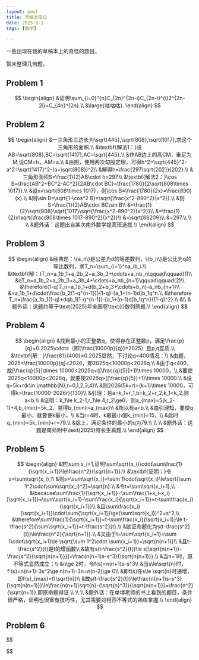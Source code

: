```yaml
---
layout: post
title: 草稿本笔记
date: 2025-8-1
tags: [数学]

---
```


一些出现在我的草稿本上的奇怪的题目。

暂未整理几何题。

## Problem 1

$$
\begin{align}
&证明\sum_{i=0}^{n}C_{2n}^{2n-i}C_{2n-i}^{i}2^{2n-2i}=C_{4n}^{2n}.\\
&\large{咕咕咕}.
\end{align}
$$



## Problem 2

$$
\begin{align}
&一三角形三边长为\sqrt{445},\sqrt{808},\sqrt{1017},求这个三角形的面积.\\
&\textbf{解法1：}设AB=\sqrt{808},BC=\sqrt{1417},AC=\sqrt{445}.\\
&作AB边上的高CM，垂足为M,设CM=h，AM=a.\\
&由图，使用两次勾股定理，可得h^2=\sqrt{445}^2-a^2=\sqrt{1417}^2-(a+\sqrt{808})^2\\
&解得h=\frac{297\sqrt{202}}{202}.\\
&三角形面积S=\frac{1}{2}AB\cdot h=297.\\
&\textbf{解法2：}\cos B=\frac{AB^2+BC^2-AC^2}{2AB\cdot BC}=\frac{1780}{2\sqrt{808\times 1017}}.\\
&设x=\sqrt{808\times 1017}，则\cos B=\frac{1780}{2x}=\frac{890}{x}.\\
&则\sin B=\sqrt{1-\cos^2 B}=\sqrt{\frac{x^2-890^2}{x^2}}.\\
&则S=\frac{1}{2}AB\cdot BC\sin B\\
&=\frac{1}{2}\sqrt{808}\sqrt{1017}\sqrt{\frac{x^2-890^2}{x^2}}\\
&=\frac{1}{2}x\sqrt{\frac{808\times 1017-890^2}{x^2}}\\
&=\sqrt{88209}\\
&=297.\\
\\
\\
&题外话：这题出自某次南外数学提高班选拔.\\
\end{align}
$$



## Problem 3

$$
\begin{align}
&经典题：\{a_n\}是公差为d的等差数列，\{b_n\}是公比为q的等比数列，求T_n=\sum_{i=1}^na_ib_i.\\
&\textbf{解：}T_n=a_1b_1+a_2b_2+a_3b_3+\cdots+a_nb_n\qquad\qquad(1)\\
&qT_n=a_1b_2+a_2b_3+a_3b_4+\cdots+a_nb_{n+1}\qquad\qquad(2)\\
&\therefore(1-q)T_n=a_1b_1+d(b_2+b_3+\cdots+b_n)-a_nb_{n+1}\\
&=a_1b_1+d\cdot\frac{b_2(1-q^{n-1})}{1-q}-[a_1+(n-1)d]b_1q^n.\\
&\therefore T_n=\frac{a_1b_1(1-q)+dqb_1(1-q^{n-1})-[a_1+(n-1)d]b_1q^n}{(1-q)^2}.\\
&\\
&题外话：这题约等于\text{2025}年全国卷\text{I}数列原题.\\
\end{align}
$$



## Problem 4

$$
\begin{align}
&找到最小的正整数q，使得存在正整数p，满足\frac{p}{q}=0.2025\cdots（即[\frac{10000p}{q}]=2025）且p,q互质.\\
&\textbf{解：}\frac{81}{400}=0.2025显然，下讨论q<400情况：\\
&由题，2025<\frac{10000p}{q}<2026，即2025q<10000p<2026q.\\
&由于q<400，故[\frac{q}{5}]\times 10000<2025q<([\frac{q}{5}]+1)\times 10000，\\
&要使2025q<10000p<2026q，就要使2026q>([\frac{q}{5}]+1)\times 10000.\\
&设q=5k+r(k\in \mathbb{N},r=0,1,2,3,4)\\
&则2026(5k+r)>(k+1)\times 10000，可得k>\frac{10000-2026r}{130}\\
&引理：若a=k_1+r_1,b=k_2+r_2,k_1<k_2,则a<b.\\
&证明：k_1\le k_2-1,r_1\le 4,r_2\ge0，则a_{max}=5(k_2-1)+4,b_{min}=5k_2，易得b_{min}>a_{max}\\
&所以有a<b.\\
&由引理知，要使q最小，就要使k最小，\\
&当r=4时，k取最小值k_{min}=15，\\
&此时q_{min}=5k_{min}+r=79.\\
&综上，满足条件的最小的q为79.\\
\\
\\
&题外话：这题是南师附中\text{2025}特长生真题.\\
\end{align}
$$

## Problem 5

$$
\begin{align}
&若\sum x_i=1,证明\sum\sqrt{x_i}\cdot\sum\frac{1}{\sqrt{x_i+1}}\le\frac{n^2}{\sqrt{n+1}}.\\
&\textbf{证明：}令s=\sum\sqrt{x_i},\\
&则s=\sum\sqrt{x_i}=\sum 1\cdot\sqrt{x_i}\le\sqrt{\sum 1^2\cdot\sum\sqrt{x_i}^2}=\sqrt{n}.\\
&令t=\sum\sqrt{x_i+1},\\
&\because\sum\frac{1}{\sqrt{x_i+1}}=\sum\frac{1+x_i-x_i}{\sqrt{x_i+1}}=\sum\sqrt{x_i+1}-\sum\frac{x_i}{\sqrt{x_i+1}}=t-\sum\frac{x_i}{\sqrt{x_i+1}}\\
&且\sum\frac{x_i}{\sqrt{x_i+1}}\cdot\sum{\sqrt{x_i+1}}\ge(\sum\sqrt{x_i})^2=s^2,\\
&\therefore\sum\frac{1}{\sqrt{x_i+1}}=t-\sum\frac{x_i}{\sqrt{x_i+1}}\le t-\frac{s^2}{\sum\sqrt{x_i+1}}=t-\frac{s^2}{t}.\\
&欲证命题化为s(t-\frac{s^2}{t})\le\frac{n^2}{\sqrt{n+1}}.\\
&又由于t=\sum\sqrt{x_i+1}=\sum 1\cdot\sqrt{x_i+1}\le \sqrt{\sum 1^2\cdot \sum(x_i+1)}=\sqrt{n(n+1)}\\
&且t-\frac{s^2}{t}是t的增函数\\
&故有s(t-\frac{s^2}{t})\le s[\sqrt{n(n+1)}-\frac{s^2}{\sqrt{n(n+1)}}]=\frac{n(n+1)s-s^3}{\sqrt{n(n+1)}}.\\
&当n=1时，原不等式显然成立；\\
&n\ge 2时，令f(s)=n(n+1)s-s^3\\
&当s\le\sqrt{n}时，f'(s)=n(n+1)-3s^2\ge n(n+1)-3n=n(n-2)\ge 0\\
&即f(s)在s\le \sqrt{n}时递增，即f(s)_{max}=f(\sqrt{n})\\
&故s(t-\frac{s^2}{t})\le\frac{n(n+1)s-s^3}{\sqrt{n(n+1)}}\le\frac{n(n+1)\sqrt{n}-(\sqrt{n}^3)}{\sqrt{n(n+1)}}=\frac{n^2}{\sqrt{n+1}}.即原命题得证.\\
\\
\\
&题外话：在单墫老师的书上看到的题目，条件很严格，证明也很富有技巧性，尤其需要对柯西不等式的熟练掌握.\\
\end{align}
$$



## Problem 6

$$

$$

